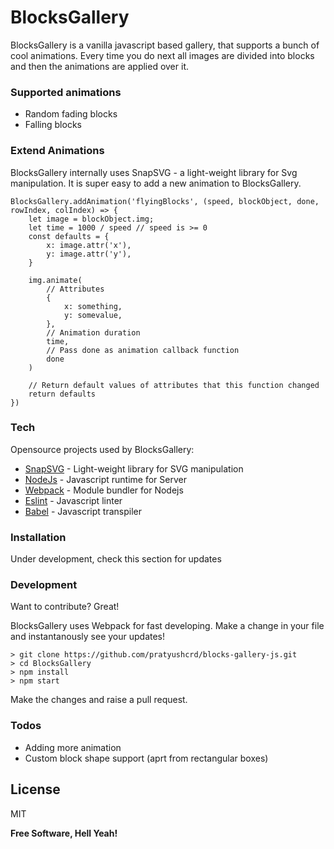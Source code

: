 # BlocksGallery


BlocksGallery is a vanilla javascript based gallery, that supports a bunch of cool animations. Every time you do next all images are divided into blocks and then the animations are applied over it.

### Supported animations

  - Random fading blocks 
  - Falling blocks

### Extend Animations

BlocksGallery internally uses SnapSVG - a light-weight library for Svg manipulation.
It is super easy to add a new animation to BlocksGallery.

```
BlocksGallery.addAnimation('flyingBlocks', (speed, blockObject, done, rowIndex, colIndex) => {
    let image = blockObject.img;
    let time = 1000 / speed // speed is >= 0
    const defaults = {
        x: image.attr('x'),
        y: image.attr('y'),
    }
    
    img.animate(
        // Attributes
        {
            x: something,
            y: somevalue,
        },
        // Animation duration
        time,
        // Pass done as animation callback function
        done
    )

    // Return default values of attributes that this function changed
    return defaults
})
```

### Tech

Opensource projects used by BlocksGallery:

* [SnapSVG] - Light-weight library for SVG manipulation
* [NodeJs] - Javascript runtime for Server
* [Webpack] - Module bundler for Nodejs
* [Eslint] - Javascript linter
* [Babel] - Javascript transpiler

### Installation

Under development, check this section for updates

### Development

Want to contribute? Great!

BlocksGallery uses Webpack for fast developing.
Make a change in your file and instantanously see your updates!

```
> git clone https://github.com/pratyushcrd/blocks-gallery-js.git
> cd BlocksGallery
> npm install
> npm start
```

Make the changes and raise a pull request.

### Todos

 - Adding more animation
 - Custom block shape support (aprt from rectangular boxes)

License
----

MIT


**Free Software, Hell Yeah!**

[SnapSVG]: <http://snapsvg.io/>
[NodeJs]: <https://nodejs.org/en/>
[Webpack]: <https://webpack.js.org/>
[Eslint]: <http://eslint.org/> 
[Babel]: <https://babeljs.io/>
